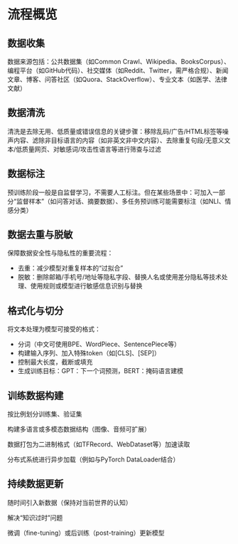 # 流程概览
## 数据收集
数据来源包括：公共数据集（如Common Crawl、Wikipedia、BooksCorpus）、编程平台（如GitHub代码）、社交媒体（如Reddit、Twitter，需严格合规）、新闻文章、博客、问答社区（如Quora、StackOverflow）、专业文本（如医学、法律文献）
## 数据清洗
清洗是去除无用、低质量或错误信息的关键步骤：移除乱码/广告/HTML标签等噪声内容、滤除非目标语言的内容（如非英文非中文内容）、去除重复句段/无意义文本/低质量网页、对敏感词/攻击性语言等进行筛查与过滤
## 数据标注
预训练阶段一般是自监督学习，不需要人工标注。但在某些场景中：可加入一部分“监督样本”（如问答对话、摘要数据）、多任务预训练可能需要标注（如NLI、情感分类）
## 数据去重与脱敏
保障数据安全性与隐私性的重要流程：
- 去重：减少模型对重复样本的“过拟合”
- 脱敏：删除邮箱/手机号/地址等隐私字段、替换人名或使用差分隐私等技术处理、使用规则或模型进行敏感信息识别与替换
## 格式化与切分
将文本处理为模型可接受的格式：
- 分词（中文可使用BPE、WordPiece、SentencePiece等）
- 构建输入序列、加入特殊token（如[CLS]、[SEP]）
- 控制最大长度，截断或填充
- 生成训练目标：GPT：下一个词预测，BERT：掩码语言建模
## 训练数据构建
按比例划分训练集、验证集

构建多语言或多模态数据结构（图像、音频可扩展）

数据打包为二进制格式（如TFRecord、WebDataset等）加速读取

分布式系统进行异步加载（例如与PyTorch DataLoader结合）
## 持续数据更新
随时间引入新数据（保持对当前世界的认知）

解决“知识过时”问题

微调（fine-tuning）或后训练（post-training）更新模型
